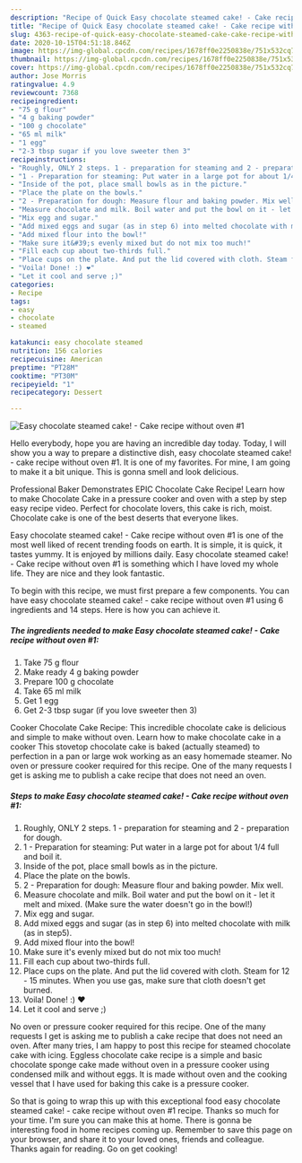 ```yaml
---
description: "Recipe of Quick Easy chocolate steamed cake! - Cake recipe without oven #1"
title: "Recipe of Quick Easy chocolate steamed cake! - Cake recipe without oven #1"
slug: 4363-recipe-of-quick-easy-chocolate-steamed-cake-cake-recipe-without-oven-1
date: 2020-10-15T04:51:18.846Z
image: https://img-global.cpcdn.com/recipes/1678ff0e2250838e/751x532cq70/easy-chocolate-steamed-cake-cake-recipe-without-oven-1-recipe-main-photo.jpg
thumbnail: https://img-global.cpcdn.com/recipes/1678ff0e2250838e/751x532cq70/easy-chocolate-steamed-cake-cake-recipe-without-oven-1-recipe-main-photo.jpg
cover: https://img-global.cpcdn.com/recipes/1678ff0e2250838e/751x532cq70/easy-chocolate-steamed-cake-cake-recipe-without-oven-1-recipe-main-photo.jpg
author: Jose Morris
ratingvalue: 4.9
reviewcount: 7368
recipeingredient:
- "75 g flour"
- "4 g baking powder"
- "100 g chocolate"
- "65 ml milk"
- "1 egg"
- "2-3 tbsp sugar if you love sweeter then 3"
recipeinstructions:
- "Roughly, ONLY 2 steps. 1 - preparation for steaming and 2 - preparation for dough."
- "1 - Preparation for steaming: Put water in a large pot for about 1/4 full and boil it."
- "Inside of the pot, place small bowls as in the picture."
- "Place the plate on the bowls."
- "2 - Preparation for dough: Measure flour and baking powder. Mix well."
- "Measure chocolate and milk. Boil water and put the bowl on it - let it melt and mixed. (Make sure the water doesn&#39;t go in the bowl!)"
- "Mix egg and sugar."
- "Add mixed eggs and sugar (as in step 6) into melted chocolate with milk (as in step5)."
- "Add mixed flour into the bowl!"
- "Make sure it&#39;s evenly mixed but do not mix too much!"
- "Fill each cup about two-thirds full."
- "Place cups on the plate. And put the lid covered with cloth. Steam for 12 - 15 minutes. When you use gas, make sure that cloth doesn&#39;t get burned."
- "Voila! Done! :) ❤️"
- "Let it cool and serve ;)"
categories:
- Recipe
tags:
- easy
- chocolate
- steamed

katakunci: easy chocolate steamed 
nutrition: 156 calories
recipecuisine: American
preptime: "PT28M"
cooktime: "PT30M"
recipeyield: "1"
recipecategory: Dessert

---
```



![Easy chocolate steamed cake! - Cake recipe without oven #1](https://img-global.cpcdn.com/recipes/1678ff0e2250838e/751x532cq70/easy-chocolate-steamed-cake-cake-recipe-without-oven-1-recipe-main-photo.jpg)

Hello everybody, hope you are having an incredible day today. Today, I will show you a way to prepare a distinctive dish, easy chocolate steamed cake! - cake recipe without oven #1. It is one of my favorites. For mine, I am going to make it a bit unique. This is gonna smell and look delicious.

Professional Baker Demonstrates EPIC Chocolate Cake Recipe! Learn how to make Chocolate Cake in a pressure cooker and oven with a step by step easy recipe video. Perfect for chocolate lovers, this cake is rich, moist. Chocolate cake is one of the best deserts that everyone likes.

Easy chocolate steamed cake! - Cake recipe without oven #1 is one of the most well liked of recent trending foods on earth. It is simple, it is quick, it tastes yummy. It is enjoyed by millions daily. Easy chocolate steamed cake! - Cake recipe without oven #1 is something which I have loved my whole life. They are nice and they look fantastic.


To begin with this recipe, we must first prepare a few components. You can have easy chocolate steamed cake! - cake recipe without oven #1 using 6 ingredients and 14 steps. Here is how you can achieve it.

<!--inarticleads1-->

##### The ingredients needed to make Easy chocolate steamed cake! - Cake recipe without oven #1:

1. Take 75 g flour
1. Make ready 4 g baking powder
1. Prepare 100 g chocolate
1. Take 65 ml milk
1. Get 1 egg
1. Get 2-3 tbsp sugar (if you love sweeter then 3)


Cooker Chocolate Cake Recipe: This incredible chocolate cake is delicious and simple to make without oven. Learn how to make chocolate cake in a cooker This stovetop chocolate cake is baked (actually steamed) to perfection in a pan or large wok working as an easy homemade steamer. No oven or pressure cooker required for this recipe. One of the many requests I get is asking me to publish a cake recipe that does not need an oven. 

<!--inarticleads2-->

##### Steps to make Easy chocolate steamed cake! - Cake recipe without oven #1:

1. Roughly, ONLY 2 steps. 1 - preparation for steaming and 2 - preparation for dough.
1. 1 - Preparation for steaming: Put water in a large pot for about 1/4 full and boil it.
1. Inside of the pot, place small bowls as in the picture.
1. Place the plate on the bowls.
1. 2 - Preparation for dough: Measure flour and baking powder. Mix well.
1. Measure chocolate and milk. Boil water and put the bowl on it - let it melt and mixed. (Make sure the water doesn&#39;t go in the bowl!)
1. Mix egg and sugar.
1. Add mixed eggs and sugar (as in step 6) into melted chocolate with milk (as in step5).
1. Add mixed flour into the bowl!
1. Make sure it&#39;s evenly mixed but do not mix too much!
1. Fill each cup about two-thirds full.
1. Place cups on the plate. And put the lid covered with cloth. Steam for 12 - 15 minutes. When you use gas, make sure that cloth doesn&#39;t get burned.
1. Voila! Done! :) ❤️
1. Let it cool and serve ;)


No oven or pressure cooker required for this recipe. One of the many requests I get is asking me to publish a cake recipe that does not need an oven. After many tries, I am happy to post this recipe for steamed chocolate cake with icing. Eggless chocolate cake recipe is a simple and basic chocolate sponge cake made without oven in a pressure cooker using condensed milk and without eggs. It is made without oven and the cooking vessel that I have used for baking this cake is a pressure cooker. 

So that is going to wrap this up with this exceptional food easy chocolate steamed cake! - cake recipe without oven #1 recipe. Thanks so much for your time. I'm sure you can make this at home. There is gonna be interesting food in home recipes coming up. Remember to save this page on your browser, and share it to your loved ones, friends and colleague. Thanks again for reading. Go on get cooking!
